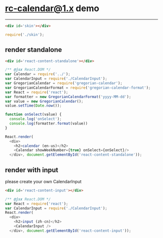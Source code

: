 # rc-calendar@1.x demo
---

````html
<div id='skin'></div>
````

````js
require('./skin');
````

## render standalone

````html
<div id='react-content-standalone'></div>
````

````js
/** @jsx React.DOM */
var Calendar = require('../');
var CalendarInput = require('./CalendarInput');
var GregorianCalendar = require('gregorian-calendar');
var GregorianCalendarFormat = require('gregorian-calendar-format');
var React = require('react');
var formatter = new GregorianCalendarFormat('yyyy-MM-dd');
var value = new GregorianCalendar();
value.setTime(Date.now());

function onSelect(value) {
  console.log('onSelect');
  console.log(formatter.format(value))
}

React.render(
  <div>
    <h2>calendar (en-us)</h2>
    <Calendar showWeekNumber={true} onSelect={onSelect}/>
  </div>, document.getElementById('react-content-standalone'));
````

## render with input

please create your own CalendarInput

````html
<div id='react-content-input'></div>
````

````js
/** @jsx React.DOM */
var React = require('react');
var CalendarInput = require('./CalendarInput');
React.render(
  <div>
    <h2>input (zh-cn)</h2>
    <CalendarInput />
  </div>, document.getElementById('react-content-input'));
````